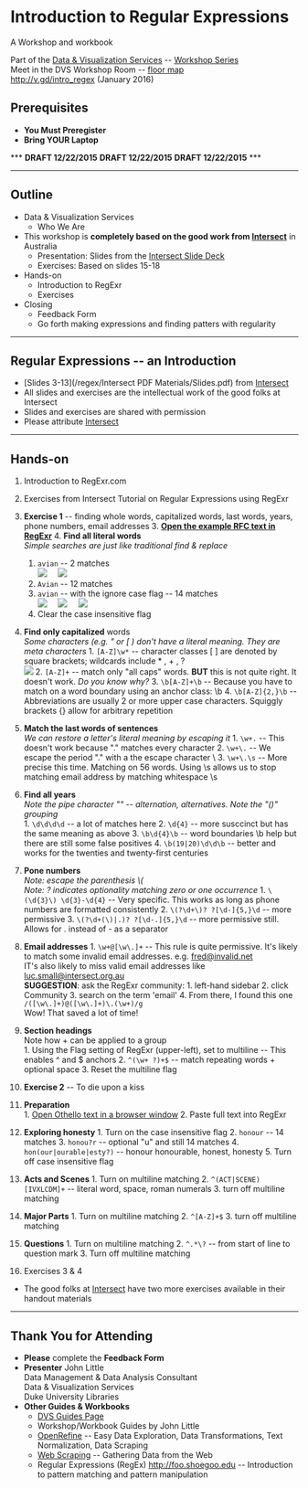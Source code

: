 # Introduction to Regular Expressions
A Workshop and workbook

Part of the [Data & Visualization Services](http://library.duke.edu/data) -- [Workshop Series](http://library.duke.edu/data/news)  
Meet in the DVS Workshop Room  -- [floor map](http://library.duke.edu/edge/spaces)  
http://v.gd/intro_regex (January 2016)

## Prerequisites
* **You Must Preregister** 
* **Bring YOUR Laptop**

***  **DRAFT  12/22/2015**  **DRAFT  12/22/2015**  **DRAFT  12/22/2015**  ***   

--------

## Outline
* Data & Visualization Services
  * Who We Are
* This workshop is **completely based on the good work from [Intersect](http://www.intersect.org.au/course-resources)** in Australia
  * Presentation:  Slides from the [Intersect Slide Deck](http://www.intersect.org.au/course-resources)
  * Exercises:  Based on slides 15-18
* Hands-on
  * Introduction to RegExr
  * Exercises
* Closing
  * Feedback Form
  * Go forth making expressions and finding patters with regularity

---
 
## Regular Expressions -- an Introduction
* [Slides 3-13](/regex/Intersect PDF Materials/Slides.pdf) from [Intersect](http://www.intersect.org.au/course-resources)
* All slides and exercises are the intellectual work of the good folks at Intersect
* Slides and exercises are shared with permission
* Please attribute [Intersect](http://www.intersect.org.au/course-resources)

 
---  

## Hands-on

1. Introduction to RegExr.com 
1. Exercises from Intersect Tutorial on Regular Expressions using RegExr
  2. **Exercise 1** -- finding whole words, capitalized words, last words, years, phone numbers, email addresses
    3. **[Open the example RFC text in RegExr](http://www.regexr.com/3c7gi)** 
    4. **Find all literal words**  
    *Simple searches are just like traditional find & replace*
      1. `avian` -- 2 matches   
	  <img src="http://www.clipular.com/c/6697213840326656.png?k=Sr4JJIBaQIQrFV_e22vdal35gLk"> &nbsp; &nbsp; <img src="http://www.clipular.com/c/5482778819821568.png?k=0ABAsScKdMlMhm02iRyZaI6HTFo">
      2. `Avian` -- 12 matches
      3. `avian` -- with the ignore case flag -- 14 matches   
	  <img src="http://www.clipular.com/c/4523633702600704.png?k=2ANfuhKq9-YlXhHskHO6UWvkeZ0">  &nbsp; &nbsp; <img src="http://www.clipular.com/c/6101324037881856.png?k=6kHKagztUKV9hfLP2f0z64Euk7E">  &nbsp; &nbsp; <img src="http://www.clipular.com/c/5227111764721664.png?k=J7C2jn8BBj9xTRXVugf8d9K2ui0">
      4. Clear the case insensitive flag   
	   
   5. **Find only capitalized** words   
   *Some characters (e.g. " or \[ ) don't have a literal meaning.  They are meta characters*
    1. `[A-Z]\w*` -- character classes \[ \] are denoted by square brackets; wildcards include \* , \+ , ?   
	<img src="http://www.clipular.com/c/4898985692102656.png?k=IPiLHHWl3MWUjXTW0gbaLf5j_pY">
    2. `[A-Z]+` -- match only "all caps" words.  **BUT** this is not quite right.  It doesn't work.  *Do you know why?*
    3. `\b[A-Z]+\b` -- Because you have to match on a word boundary using an anchor class:  \\b
    4. `\b[A-Z]{2,}\b` -- Abbreviations are usually 2 or more upper case characters.  Squiggly brackets \{\} allow for arbitrary repetition   
	   
   6. **Match the last words of sentences**   
   *We can restore a letter's literal meaning by escaping it*
    1. `\w+.` -- This doesn't work because "." matches every character
    2. `\w+\.` -- We escape the period "." with a the escape character \\
    3. `\w+\.\s` -- More precise this time.  Matching on 56 words.  Using \\s allows us to stop matching email address by matching whitespace \\s      
	
   7. **Find all years**   
   *Note the pipe character "\" -- alternation, alternatives.  Note the "()" grouping*   
    1. `\d\d\d\d` -- a lot of matches here
    2. `\d{4}` -- more susccinct but has the same meaning as above
    3. `\b\d{4}\b` -- word boundaries \\b help but there are still some false positives
    4. `\b(19|20)\d\d\b` -- better and works for the twenties and twenty-first centuries   

   8. **Pone numbers**   
   *Note: escape the parenthesis \\\(*   
   *Note: ? indicates optionality matching zero or one occurrence*
    1. `\(\d{3}\) \d{3}-\d{4}` -- Very specific.  This works as long as phone numbers are formatted consistently
    2. `\(?\d+\)? ?[\d-]{5,}\d` -- more permissive
    3. `\(?\d+(\)|.)? ?[\d-.]{5,}\d`	   -- more permissive still.  Allows for \. instead of - as a separator
	   
   9. **Email addresses**
    1. `\w+@[\w\.]+` -- This rule is quite permissive.  It's likely to match some invalid email addresses. e.g. fred@invalid.net   
    IT's also likely to miss valid email addresses like luc.small@intersect.org.au   
    **SUGGESTION**: ask the RegExr community:
     1. left-hand sidebar
     2. click Community
     3. search on the term 'email'
     4. From there, I found this one   
     `/([\w\.]+)@([\w\.]+)\.(\w+)/g`   
     Wow!  That saved a lot of time!   
		  
   10. **Section headings**   
   Note how \+ can be applied to a group  
    1. Using the Flag setting of RegExr (upper-left), set to multiline	-- This enables ^ and $ anchors
    2. `^(\w+ ?)+$` -- match repeating words + optional space
    3. Reset the multiline flag   
		
  3. **Exercise 2** -- To die upon a kiss
   1. **Preparation**   
    1. [Open Othello text in a browser window](http://shakespeare.mit.edu/othello/full.html) 
    2. Paste full text into RegExr   
		
   2. **Exploring honesty**
    1. Turn on the case insensitive flag
    2. `honour` -- 14 matches
    3. `honou?r` -- optional "u"  and still 14 matches
    4. `hon(our|ourable|esty?)` -- honour honourable, honest, honesty
    5. Turn off case insensitive flag
		
   3. **Acts and Scenes**
    1. Turn on multiline matching
    2. `^(ACT|SCENE) [IVXLCDM]+` -- literal word, space, roman numerals
    3. turn off multiline matching   

   4. **Major Parts**
    1. Turn on multiline matching
    2. `^[A-Z]+$`
    3. turn off multiline matching   
		
   5. **Questions**
    1. Turn on multiline matching
    2. `^.*\?` -- from start of line to question mark
    3. Turn off multiline matching   
		
  4. Exercises 3 & 4
  * The good folks at [Intersect](http://www.intersect.org.au/course-resources) have two more exercises available in their handout materials

---  

## Thank You for Attending

* **Please** complete the **Feedback Form**
* **Presenter** 
John Little   
Data Management & Data Analysis Consultant   
Data & Visualization Services   
Duke University Libraries   
* **Other Guides & Workbooks**
  * [DVS Guides Page](http://library.duke.edu/data/guides)
  * Workshop/Workbook Guides by John Little
   * [OpenRefine](http://v.gd/openrefine) -- Easy Data Exploration, Data Transformations, Text Normalization, Data Scraping
   * [Web Scraping](http://v.gd/webscrapting) -- Gathering Data from the Web
   * Regular Expressions (RegEx) http://foo.shoegoo.edu  -- Introduction to pattern matching and pattern manipulation



   



